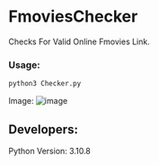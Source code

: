 # FmoviesChecker
Checks For Valid Online Fmovies Link.

### Usage:
```python
python3 Checker.py
```

Image:
![image](https://github.com/UrFingPoor/FmoviesChecker/assets/73680704/a9240d70-8052-4366-ab50-1ca54200b6bc)

## Developers:
Python Version: 3.10.8
